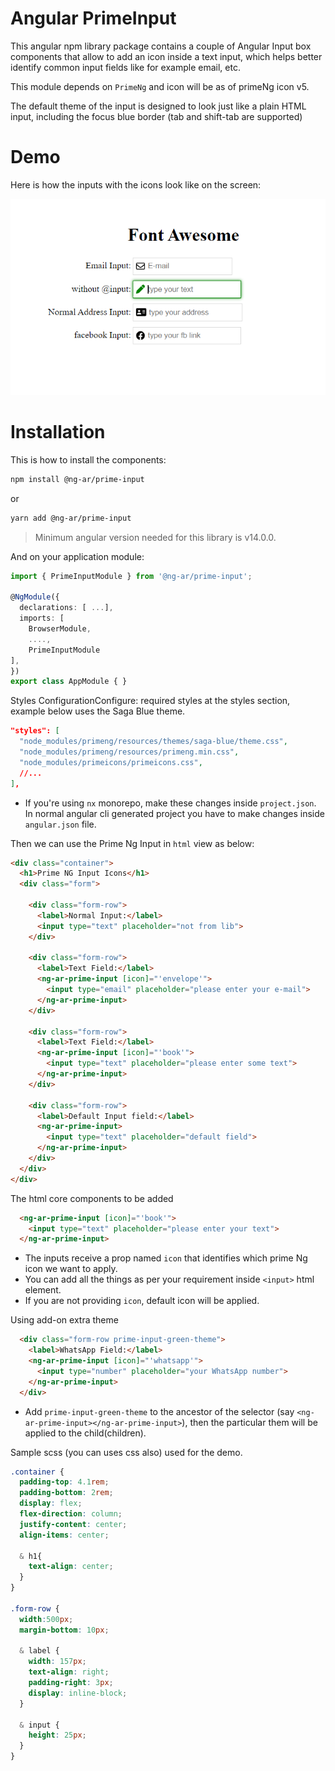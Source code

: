 # Angular PrimeInput

This angular npm library package contains a couple of Angular Input box components that allow to add an icon inside a text input, which helps better identify common input fields like for example email, etc.

This module depends on `PrimeNg` and icon will be as of primeNg icon v5.

The default theme of the input is designed to look just like a plain HTML input, including the focus blue border (tab and shift-tab are supported)

# Demo

Here is how the inputs with the icons look like on the screen:

![Demo of ng-ar-prime-input](https://raw.githubusercontent.com/actionanand/ng-my-libraries/main/libs/fa-input/src/assets/images/fa-input.PNG)

# Installation

This is how to install the components:

```bash
npm install @ng-ar/prime-input
```

or 

```bash
yarn add @ng-ar/prime-input
```

> Minimum angular version needed for this library is v14.0.0.

And on your application module:

```ts
import { PrimeInputModule } from '@ng-ar/prime-input';

@NgModule({
  declarations: [ ...],
  imports: [
    BrowserModule,
    ....,
    PrimeInputModule
],
})
export class AppModule { }
```

Styles ConfigurationConfigure: required styles at the styles section, example below uses the Saga Blue theme.

```json
"styles": [
  "node_modules/primeng/resources/themes/saga-blue/theme.css",
  "node_modules/primeng/resources/primeng.min.css",
  "node_modules/primeicons/primeicons.css",
  //...
],
```

- If you're using `nx` monorepo, make these changes inside `project.json`. In normal angular cli generated project
you have to make changes inside `angular.json` file.


Then we can use the Prime Ng Input in `html` view as below:

```html
<div class="container">
  <h1>Prime NG Input Icons</h1>
  <div class="form">

    <div class="form-row">
      <label>Normal Input:</label>
      <input type="text" placeholder="not from lib">
    </div>

    <div class="form-row">
      <label>Text Field:</label>
      <ng-ar-prime-input [icon]="'envelope'">
        <input type="email" placeholder="please enter your e-mail">
      </ng-ar-prime-input>
    </div>

    <div class="form-row">
      <label>Text Field:</label>
      <ng-ar-prime-input [icon]="'book'">
        <input type="text" placeholder="please enter some text">
      </ng-ar-prime-input>
    </div>

    <div class="form-row">
      <label>Default Input field:</label>
      <ng-ar-prime-input>
        <input type="text" placeholder="default field">
      </ng-ar-prime-input>
    </div>
  </div>
</div>
```

The html core components to be added

```html
  <ng-ar-prime-input [icon]="'book'">
    <input type="text" placeholder="please enter your text">
  </ng-ar-prime-input>
```
- The inputs receive a prop named `icon` that identifies which prime Ng icon we want to apply.
- You can add all the things as per your requirement inside `<input>` html element.
- If you are not providing `icon`, default icon will be applied.


Using add-on extra theme

```html
  <div class="form-row prime-input-green-theme">
    <label>WhatsApp Field:</label>
    <ng-ar-prime-input [icon]="'whatsapp'">
      <input type="number" placeholder="your WhatsApp number">
    </ng-ar-prime-input>
  </div>
```

- Add `prime-input-green-theme` to the ancestor of the selector (say `<ng-ar-prime-input></ng-ar-prime-input>`), then the particular them will be applied to the child(children).

Sample scss (you can uses css also) used for the demo.

```scss
.container {
  padding-top: 4.1rem;
  padding-bottom: 2rem;
  display: flex;
  flex-direction: column;
  justify-content: center;
  align-items: center;

  & h1{
    text-align: center;
  }
}

.form-row {
  width:500px;
  margin-bottom: 10px;

  & label {
    width: 157px;
    text-align: right;
    padding-right: 3px;
    display: inline-block;
  }

  & input {
    height: 25px;
  }
}
```
